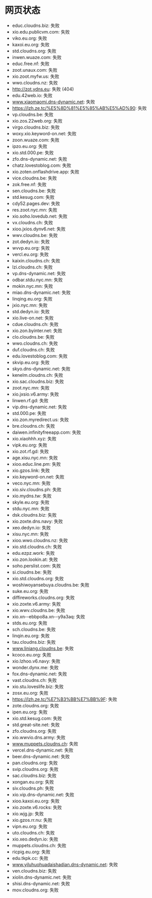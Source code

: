 # 网页状态
- educ.cloudns.biz: 失败
- xio.edu.publicvm.com: 失败
- viko.eu.org: 失败
- kaxoi.eu.org: 失败
- std.cloudns.org: 失败
- inwen.wuaze.com: 失败
- educ.free.nf: 失败
- zoot.unaux.com: 失败
- xio.zoot.myfw.us: 失败
- wwo.cloudns.nz: 失败
- http://zot.ydns.eu: 失败 (404)
- edu.42web.io: 失败
- www.xiaomaomi.dns-dynamic.net: 失败
- https://lzh.ze.tc/%E5%8D%81%E5%85%AB%E5%AD%90: 失败
- vp.cloudns.be: 失败
- xio.zos.22web.org: 失败
- virgo.cloudns.biz: 失败
- woxy.xio.keyword-on.net: 失败
- zoon.wuaze.com: 失败
- ipzo.eu.org: 失败
- xio.std.000.pe: 失败
- zfo.dns-dynamic.net: 失败
- chatz.lovestoblog.com: 失败
- xio.zoten.onflashdrive.app: 失败
- vice.cloudns.be: 失败
- zok.free.nf: 失败
- sen.cloudns.be: 失败
- std.kesug.com: 失败
- cdy52.pages.dev: 失败
- res.zoot.nyc.mn: 失败
- xio.soho.lovedub.net: 失败
- vx.cloudns.ch: 失败
- xioo.jxios.dynv6.net: 失败
- wwv.cloudns.be: 失败
- zot.dedyn.io: 失败
- wvvp.eu.org: 失败
- vercl.eu.org: 失败
- kaixin.cloudns.ch: 失败
- lzi.cloudns.ch: 失败
- vp.dns-dynamic.net: 失败
- odbar.stdu.nyc.mn: 失败
- mokin.nyc.mn: 失败
- miao.dns-dynamic.net: 失败
- linqing.eu.org: 失败
- jxio.nyc.mn: 失败
- std.dedyn.io: 失败
- xio.live-on.net: 失败
- cdue.cloudns.ch: 失败
- xio.zon.byinter.net: 失败
- clo.cloudns.be: 失败
- wwo.cloudns.ch: 失败
- duf.cloudns.ch: 失败
- edu.lovestoblog.com: 失败
- skvip.eu.org: 失败
- skyo.dns-dynamic.net: 失败
- kenelm.cloudns.ch: 失败
- xio.sac.cloudns.biz: 失败
- zoot.nyc.mn: 失败
- xio.jxsio.v6.army: 失败
- linwen.rf.gd: 失败
- vip.dns-dynamic.net: 失败
- std.000.pe: 失败
- xio.zon.myredirect.us: 失败
- bre.cloudns.ch: 失败
- daiwen.infinityfreeapp.com: 失败
- xio.xiaohhh.xyz: 失败
- vipk.eu.org: 失败
- xio.zot.rf.gd: 失败
- age.xisu.nyc.mn: 失败
- xioo.educ.line.pm: 失败
- xio.gzos.link: 失败
- xio.keyword-on.net: 失败
- veco.nyc.mn: 失败
- xio.siv.cloudns.ph: 失败
- xio.mydns.tw: 失败
- skyle.eu.org: 失败
- stdu.nyc.mn: 失败
- dsk.cloudns.biz: 失败
- xio.zoxte.dns.navy: 失败
- xeo.dedyn.io: 失败
- xisu.nyc.mn: 失败
- xioo.wwo.cloudns.nz: 失败
- xio.std.cloudns.ch: 失败
- edu.ezpz.work: 失败
- xio.zon.lookin.at: 失败
- soho.perslist.com: 失败
- si.cloudns.be: 失败
- xio.std.cloudns.org: 失败
- woshiwoyansebuya.cloudns.be: 失败
- suke.eu.org: 失败
- diffireworks.cloudns.org: 失败
- xio.zoxte.v6.army: 失败
- xio.wwv.cloudns.be: 失败
- xio.xn--ebbpo8a.xn--y9a3aq: 失败
- stds.eu.org: 失败
- sch.cloudns.be: 失败
- linqin.eu.org: 失败
- tau.cloudns.biz: 失败
- www.liniang.cloudns.be: 失败
- kcoco.eu.org: 失败
- xio.lzhoo.v6.navy: 失败
- wonder.dynx.me: 失败
- fox.dns-dynamic.net: 失败
- vast.cloudns.ch: 失败
- xio.stu.loveslife.biz: 失败
- zosx.eu.org: 失败
- https://lzh.ze.tc/%E7%B3%BB%E7%BB%9F: 失败
- zote.cloudns.org: 失败
- ipen.eu.org: 失败
- xio.std.kesug.com: 失败
- std.great-site.net: 失败
- zfo.cloudns.org: 失败
- xio.wwvio.dns.army: 失败
- www.muppets.cloudns.ch: 失败
- vercel.dns-dynamic.net: 失败
- beer.dns-dynamic.net: 失败
- pan.cloudns.org: 失败
- svip.cloudns.org: 失败
- sac.cloudns.biz: 失败
- xongan.eu.org: 失败
- siv.cloudns.ph: 失败
- xio.vip.dns-dynamic.net: 失败
- xioo.kaxoi.eu.org: 失败
- xio.zoxte.v6.rocks: 失败
- xio.wjg.jp: 失败
- xio.gzos.rr.nu: 失败
- vipn.eu.org: 失败
- uto.cloudns.ch: 失败
- xio.xeo.dedyn.io: 失败
- muppets.cloudns.ch: 失败
- ricpig.eu.org: 失败
- edu.tkpk.cc: 失败
- www.yiluhuohuadaishadian.dns-dynamic.net: 失败
- ven.cloudns.biz: 失败
- xiolin.dns-dynamic.net: 失败
- shisi.dns-dynamic.net: 失败
- mov.cloudns.org: 失败
